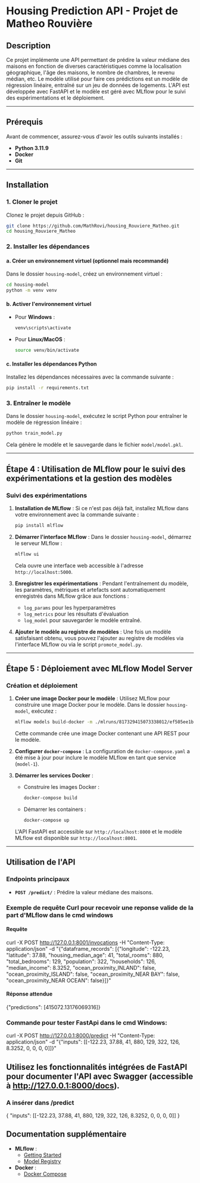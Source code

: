 # Housing Prediction API - Projet de Matheo Rouvière

## Description
Ce projet implémente une API permettant de prédire la valeur médiane des maisons en fonction de diverses caractéristiques comme la localisation géographique, l'âge des maisons, le nombre de chambres, le revenu médian, etc. Le modèle utilisé pour faire ces prédictions est un modèle de régression linéaire, entraîné sur un jeu de données de logements. L'API est développée avec FastAPI et le modèle est géré avec MLflow pour le suivi des expérimentations et le déploiement.

---

## Prérequis
Avant de commencer, assurez-vous d'avoir les outils suivants installés :
- **Python 3.11.9**
- **Docker**
- **Git**

---

## Installation

### 1. Cloner le projet
Clonez le projet depuis GitHub :
```bash
git clone https://github.com/MathRovi/housing_Rouviere_Matheo.git
cd housing_Rouviere_Matheo
```

### 2. Installer les dépendances

#### a. Créer un environnement virtuel (optionnel mais recommandé)
Dans le dossier `housing-model`, créez un environnement virtuel :
```bash
cd housing-model
python -m venv venv
```

#### b. Activer l'environnement virtuel
- Pour **Windows** :
  ```bash
  venv\scripts\activate
  ```
- Pour **Linux/MacOS** :
  ```bash
  source venv/bin/activate
  ```

#### c. Installer les dépendances Python
Installez les dépendances nécessaires avec la commande suivante :
```bash
pip install -r requirements.txt
```

### 3. Entraîner le modèle
Dans le dossier `housing-model`, exécutez le script Python pour entraîner le modèle de régression linéaire :
```bash
python train_model.py
```
Cela génère le modèle et le sauvegarde dans le fichier `model/model.pkl`.

---

## Étape 4 : Utilisation de MLflow pour le suivi des expérimentations et la gestion des modèles

### Suivi des expérimentations
1. **Installation de MLflow** :
   Si ce n'est pas déjà fait, installez MLflow dans votre environnement avec la commande suivante :
   ```bash
   pip install mlflow
   ```

2. **Démarrer l'interface MLflow** :
   Dans le dossier `housing-model`, démarrez le serveur MLflow :
   ```bash
   mlflow ui
   ```
   Cela ouvre une interface web accessible à l'adresse `http://localhost:5000`.

3. **Enregistrer les expérimentations** :
   Pendant l'entraînement du modèle, les paramètres, métriques et artefacts sont automatiquement enregistrés dans MLflow grâce aux fonctions :
   - `log_params` pour les hyperparamètres
   - `log_metrics` pour les résultats d'évaluation
   - `log_model` pour sauvegarder le modèle entraîné.

4. **Ajouter le modèle au registre de modèles** :
   Une fois un modèle satisfaisant obtenu, vous pouvez l'ajouter au registre de modèles via l'interface MLflow ou via le script `promote_model.py`.

---

## Étape 5 : Déploiement avec MLflow Model Server

### Création et déploiement
1. **Créer une image Docker pour le modèle** :
   Utilisez MLflow pour construire une image Docker pour le modèle. Dans le dossier `housing-model`, exécutez :
   ```bash
   mlflow models build-docker -m ./mlruns/817329415073338012/ef505ee1b5714854a79b4e489b4ad11d/artifacts/model -n housing-model
   ```
   Cette commande crée une image Docker contenant une API REST pour le modèle.

2. **Configurer `docker-compose`** :
   La configuration de `docker-compose.yaml` a été mise à jour pour inclure le modèle MLflow en tant que service (`model-1`).

3. **Démarrer les services Docker** :
   - Construire les images Docker :
     ```bash
     docker-compose build
     ```
   - Démarrer les containers :
     ```bash
     docker-compose up
     ```
   L'API FastAPI est accessible sur `http://localhost:8000` et le modèle MLflow est disponible sur `http://localhost:8001`.

---

## Utilisation de l'API

### Endpoints principaux
- **`POST /predict/`** : Prédire la valeur médiane des maisons.

### Exemple de requête Curl pour recevoir une reponse valide de la part d'MLflow dans le cmd windows
#### Requête
curl -X POST http://127.0.0.1:8001/invocations -H "Content-Type: application/json" -d "{\"dataframe_records\": [{\"longitude\": -122.23, \"latitude\": 37.88, \"housing_median_age\": 41, \"total_rooms\": 880, \"total_bedrooms\": 129, \"population\": 322, \"households\": 126, \"median_income\": 8.3252, \"ocean_proximity_INLAND\": false, \"ocean_proximity_ISLAND\": false, \"ocean_proximity_NEAR BAY\": false, \"ocean_proximity_NEAR OCEAN\": false}]}"

#### Réponse attendue
{"predictions": [415072.13176069316]}

### Commande pour tester FastApi dans le cmd Windows:
curl -X POST http://127.0.0.1:8000/predict -H "Content-Type: application/json" -d "{\"inputs\": [[-122.23, 37.88, 41, 880, 129, 322, 126, 8.3252, 0, 0, 0, 0]]}"

## Utilisez les fonctionnalités intégrées de FastAPI pour documenter l'API avec Swagger (accessible à http://127.0.0.1:8000/docs).
### A insérer dans /predict

{
  "inputs": [[-122.23, 37.88, 41, 880, 129, 322, 126, 8.3252, 0, 0, 0, 0]]
} 

## Documentation supplémentaire
- **MLflow** :
  - [Getting Started](https://mlflow.org/docs/latest/getting-started/intro-quickstart/index.html)
  - [Model Registry](https://mlflow.org/docs/latest/model-registry.html)
- **Docker** :
  - [Docker Compose](https://docs.docker.com/compose/)
```

